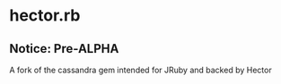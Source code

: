 # hector.rb

## Notice: Pre-ALPHA

A fork of the cassandra gem intended for JRuby and backed by Hector


